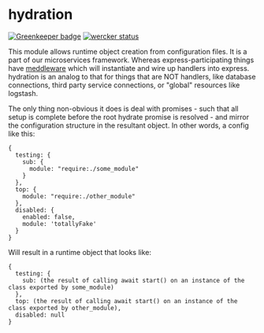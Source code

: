 hydration
=========

[![Greenkeeper badge](https://badges.greenkeeper.io/gas-buddy/hydration.svg)](https://greenkeeper.io/)
[![wercker status](https://app.wercker.com/status/a5428878e57b34ee0e4cd2fa06938ed5/s/master "wercker status")](https://app.wercker.com/project/byKey/a5428878e57b34ee0e4cd2fa06938ed5)

This module allows runtime object creation from configuration files. It is a part of our
microservices framework. Whereas express-participating things have [meddleware](https://github.com/gas-buddy/meddleware)
which will instantiate and wire up handlers into express. hydration is an analog to that for things that are
NOT handlers, like database connections, third party service connections, or "global" resources like logstash.

The only thing non-obvious it does is deal with promises - such that all setup is complete before the root hydrate
promise is resolved - and mirror the configuration structure in the resultant object. In other words, a config like this:

```
{
  testing: {
    sub: {
      module: "require:./some_module"
    }
  },
  top: {
    module: "require:./other_module"
  },
  disabled: {
    enabled: false,
    module: 'totallyFake'
  }
}
```

Will result in a runtime object that looks like:

```
{
  testing: {
    sub: (the result of calling await start() on an instance of the class exported by some_module)
  },
  top: (the result of calling await start() on an instance of the class exported by other_module),
  disabled: null
}
```
